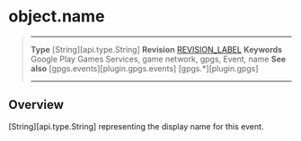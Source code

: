 # object.name

> --------------------- ------------------------------------------------------------------------------------------
> __Type__              [String][api.type.String]
> __Revision__          [REVISION_LABEL](REVISION_URL)
> __Keywords__          Google Play Games Services, game network, gpgs, Event, name
> __See also__          [gpgs.events][plugin.gpgs.events]
>                       [gpgs.*][plugin.gpgs]
> --------------------- ------------------------------------------------------------------------------------------

## Overview

[String][api.type.String] representing the display name for this event.